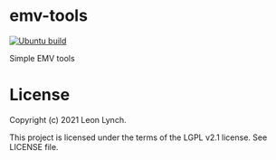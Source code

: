 emv-tools
=========

[![Ubuntu build](https://github.com/openemv/emv-tools/actions/workflows/ubuntu-build.yaml/badge.svg)](https://github.com/openemv/emv-tools/actions/workflows/ubuntu-build.yaml)<br/>

Simple EMV tools

License
=======

Copyright (c) 2021 Leon Lynch.

This project is licensed under the terms of the LGPL v2.1 license. See LICENSE file.
